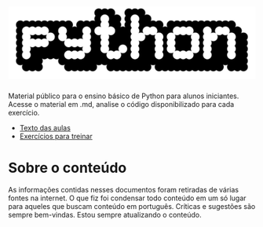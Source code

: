 # ![logo](https://github.com/lLittleJohnl/Python/blob/main/arquivos/IMAGENS/2560px-Python_logo_1990s.svg.png)
Material público para o ensino básico de Python para alunos iniciantes. Acesse o material em .md, analise o código disponibilizado para cada exercício.

- [Texto das aulas](aulas-md)
- [Exercícios para treinar](exercicios)

# Sobre o conteúdo
As informações contidas nesses documentos foram retiradas de várias fontes na internet.
O que fiz foi condensar todo conteúdo em um só lugar para aqueles que buscam conteúdo em português.
Críticas e sugestões são sempre bem-vindas.
Estou sempre atualizando o conteúdo.
